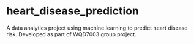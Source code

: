 # heart_disease_prediction
A data analytics project using machine learning to predict heart disease risk. Developed as part of WQD7003 group project.
